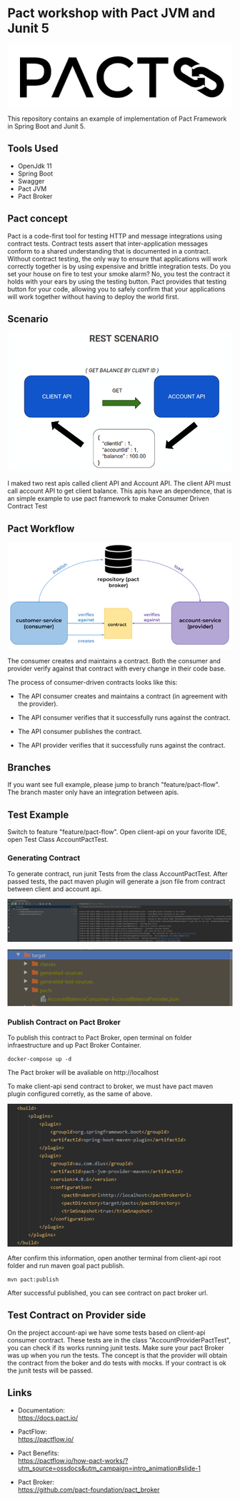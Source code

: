 # Pact workshop with Pact JVM and Junit 5

![Pact Logo](imgs/pact-logo.PNG)

This repository contains an example of implementation of Pact Framework in Spring Boot and Junit 5.

## Tools Used

 - OpenJdk 11
 - Spring Boot
 - Swagger
 - Pact JVM
 - Pact Broker

## Pact concept

Pact is a code-first tool for testing HTTP and message integrations using contract tests. Contract tests assert that inter-application messages conform to a shared understanding that is documented in a contract. Without contract testing, the only way to ensure that applications will work correctly together is by using expensive and brittle integration tests.
Do you set your house on fire to test your smoke alarm? No, you test the contract it holds with your ears by using the testing button. Pact provides that testing button for your code, allowing you to safely confirm that your applications will work together without having to deploy the world first.

## Scenario

![Pact Logo](imgs/rest-scenario.PNG)

I maked two rest apis called client API and Account API. The client API must call account API to get client balance. This apis have an dependence, that is an simple example to use pact framework to make Consumer Driven Contract Test

## Pact Workflow

![Pact Workflow](imgs/pact-workflow.png)

The consumer creates and maintains a contract. Both the consumer and provider verify against that contract with every change in their code base.

The process of consumer-driven contracts looks like this:

 - The API consumer creates and maintains a contract (in agreement with the provider).

 - The API consumer verifies that it successfully runs against the contract.

 - The API consumer publishes the contract.

 - The API provider verifies that it successfully runs against the contract.

## Branches

If you want see full example, please jump to branch "feature/pact-flow". The branch master only have an integration between apis.

## Test Example

Switch to feature "feature/pact-flow". Open client-api on your favorite IDE, open Test Class AccountPactTest.

### Generating Contract

To generate contract, run junit Tests from the class AccountPactTest. After passed tests, the pact maven plugin will generate a json file from contract between client and account api.

![Pact Runner Tests](imgs/junit5-tests-runner.PNG)


![Pact Contract Generated](imgs/pact-contract-generated.PNG)


### Publish Contract on Pact Broker

To publish this contract to Pact Broker, open terminal on folder infraestructure and up Pact Broker Container.

```
docker-compose up -d
```

The Pact broker will be avaliable on http://localhost

To make client-api send contract to broker, we must have pact maven plugin configured corretly, as the same of above.

![Pact Maven Plugin](imgs/pact-maven-plugin.PNG)

After confirm this information, open another terminal from client-api root folder and run maven goal pact publish.

```
mvn pact:publish
```

After successful published, you can see contract on pact broker url.

## Test Contract on Provider side

On the project account-api we have some tests based on client-api consumer contract. These tests are in the class "AccountProviderPactTest", you can check if its works running junit tests. Make sure your pact Broker was up when you run the tests. The concept is that the provider will obtain the contract from the boker and do tests with mocks. If your contract is ok the junit tests will be passed.


## Links

 - Documentation: <br />
https://docs.pact.io/

- PactFlow: <br />
https://pactflow.io/

 - Pact Benefits: <br />
https://pactflow.io/how-pact-works/?utm_source=ossdocs&utm_campaign=intro_animation#slide-1

- Pact Broker: <br />
https://github.com/pact-foundation/pact_broker